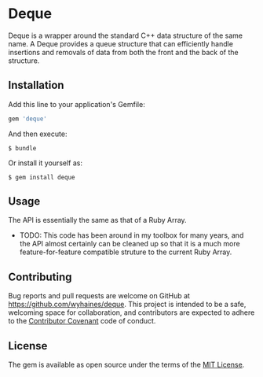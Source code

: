 # Deque

Deque is a wrapper around the standard C++ data structure of the same name. A Deque provides a queue structure that can efficiently handle insertions and removals of data from both the front and the back of the structure.

## Installation

Add this line to your application's Gemfile:

```ruby
gem 'deque'
```

And then execute:

    $ bundle

Or install it yourself as:

    $ gem install deque

## Usage

The API is essentially the same as that of a Ruby Array.

* TODO: This code has been around in my toolbox for many years, and the API almost certainly can be cleaned up so that it is a much more feature-for-feature compatible struture to the current Ruby Array.

## Contributing

Bug reports and pull requests are welcome on GitHub at https://github.com/wyhaines/deque. This project is intended to be a safe, welcoming space for collaboration, and contributors are expected to adhere to the [Contributor Covenant](http://contributor-covenant.org) code of conduct.

## License

The gem is available as open source under the terms of the [MIT License](http://opensource.org/licenses/MIT).
